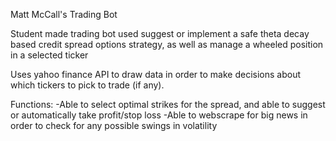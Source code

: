 Matt McCall's Trading Bot

Student made trading bot used suggest or implement a safe theta decay based credit spread options strategy, as well as manage a wheeled position in a selected ticker

Uses yahoo finance API to draw data in order to make decisions about which tickers to pick to trade (if any).

Functions:
-Able to select optimal strikes for the spread, and able to suggest or automatically take profit/stop loss
-Able to webscrape for big news in order to check for any possible swings in volatility



